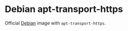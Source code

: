 # Debian apt-transport-https
Official [Debian] image with `apt-transport-https`.

[Debian]: https://hub.docker.com/_/debian/
